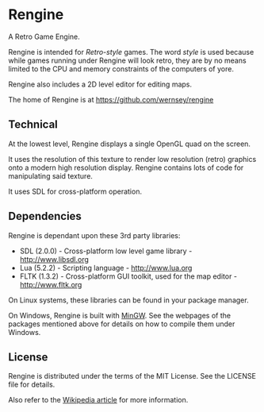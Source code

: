 Rengine
=======

A Retro Game Engine.

Rengine is intended for _Retro-style_ games. The word _style_ is used
because while games running under Rengine will look retro, they are by
no means limited to the CPU and memory constraints of the computers of
yore.

Rengine also includes a 2D level editor for editing maps.

The home of Rengine is at https://github.com/wernsey/rengine

Technical
---------

At the lowest level, Rengine displays a single OpenGL quad on the screen.

It uses the resolution of this texture to render low resolution (retro) 
graphics onto a modern high resolution display. Rengine contains lots of 
code for manipulating said texture. 

It uses SDL for cross-platform operation.

Dependencies
------------

Rengine is dependant upon these 3rd party libraries:
* SDL (2.0.0) - Cross-platform low level game library - http://www.libsdl.org
* Lua (5.2.2) - Scripting language - http://www.lua.org
* FLTK (1.3.2) - Cross-platform GUI toolkit, used for the map editor - http://www.fltk.org

On Linux systems, these libraries can be found in your package manager.

On Windows, Rengine is built with [MinGW](http://mingw.org/). See the
webpages of the packages mentioned above for details on how to compile
them under Windows.

License
-------

Rengine is distributed under the terms of the MIT License. See the LICENSE 
file for details.

Also refer to the [Wikipedia article](http://en.wikipedia.org/wiki/MIT_License)
for more information.

